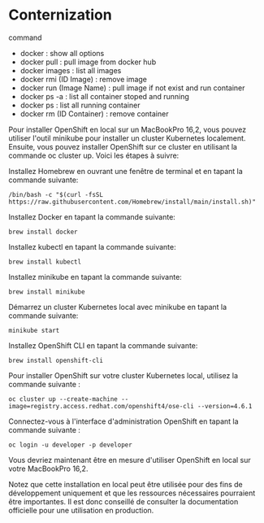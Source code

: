 # Conternization
command
 - docker : show all options
 - docker pull : pull image from docker hub
 - docker images : list all images
 - docker rmi (ID Image) : remove image 
 - docker run (Image Name) : pull image if not exist and run container
 - docker ps -a : list all container stoped and running 
 - docker ps : list all running container
 - docker rm  (ID Container) : remove container

Pour installer OpenShift en local sur un MacBookPro 16,2, vous pouvez utiliser l'outil minikube pour installer un cluster Kubernetes localement. Ensuite, vous pouvez installer OpenShift sur ce cluster en utilisant la commande oc cluster up. Voici les étapes à suivre:

Installez Homebrew en ouvrant une fenêtre de terminal et en tapant la commande suivante:
```
/bin/bash -c "$(curl -fsSL https://raw.githubusercontent.com/Homebrew/install/main/install.sh)"
```

Installez Docker en tapant la commande suivante:
```
brew install docker
```

Installez kubectl en tapant la commande suivante:
```
brew install kubectl
```

Installez minikube en tapant la commande suivante:
```
brew install minikube
```

Démarrez un cluster Kubernetes local avec minikube en tapant la commande suivante:
```
minikube start
```

Installez OpenShift CLI en tapant la commande suivante:
```
brew install openshift-cli
```

Pour installer OpenShift sur votre cluster Kubernetes local, utilisez la commande suivante :
```
oc cluster up --create-machine --image=registry.access.redhat.com/openshift4/ose-cli --version=4.6.1 
```

Connectez-vous à l'interface d'administration OpenShift en tapant la commande suivante :
```
oc login -u developer -p developer
```

Vous devriez maintenant être en mesure d'utiliser OpenShift en local sur votre MacBookPro 16,2.

Notez que cette installation en local peut être utilisée pour des fins de développement uniquement et que les ressources nécessaires pourraient être importantes. Il est donc conseillé de consulter la documentation officielle pour une utilisation en production.
